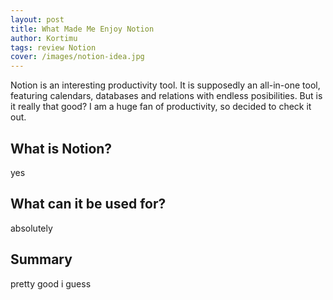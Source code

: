 ```yaml
---
layout: post
title: What Made Me Enjoy Notion
author: Kortimu
tags: review Notion
cover: /images/notion-idea.jpg
---
```


Notion is an interesting productivity tool. It is supposedly an all-in-one tool, featuring calendars, databases and relations with endless posibilities. But is it really that good? I am a huge fan of productivity, so decided to check it out.

## What is Notion?

yes

## What can it be used for?

absolutely

## Summary

pretty good i guess